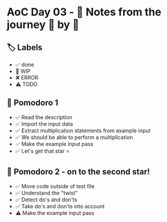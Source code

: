 # AoC Day 03 - 📝 Notes from the journey 🍅 by 🍅

## 🏷️ Labels

- ✅ done
- 🚧 WIP
- ❌ ERROR
- ⚠️ TODO

## 🍅 Pomodoro 1
- ✅ Read the description
- ✅ Import the input data
- ✅ Extract multiplication statements from example input
- ✅ We should be able to perform a multiplication
- ✅ Make the example input pass
- ✅ Let's get that star ⭐️

## 🍅 Pomodoro 2 - on to the second star!
- ✅ Move code outside of test file
- ✅ Understand the "twist"
- ✅ Detect do's and don'ts
- ✅ Take do's and don'ts into account
- ⚠️ Make the example input pass
